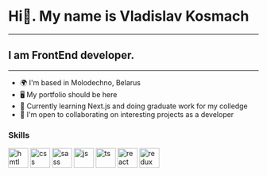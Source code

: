 # Hi👋. My name is Vladislav Kosmach
___
## I am FrontEnd developer.
___
* 🌍  I'm based in Molodechno, Belarus
* 🖥️  My portfolio should be here
* 🧠  Currently learning Next.js and doing graduate work for my colledge
* 🤝  I'm open to collaborating on interesting projects as a developer

### Skills
<p align="left">
  <a href="https://developer.mozilla.org/en-US/docs/Glossary/HTML5"><img src="https://raw.githubusercontent.com/danielcranney/readme-generator/main/public/icons/skills/html5-colored.svg" width="40" height="40" alt="hmtl"></a>
  <a href="https://www.w3.org/TR/CSS/#css"><img src="https://raw.githubusercontent.com/danielcranney/readme-generator/main/public/icons/skills/css3-colored.svg" width="40" height="40" alt="css"></a>
   <a href="https://sass-lang.com/"><img src="https://raw.githubusercontent.com/danielcranney/readme-generator/main/public/icons/skills/sass-colored.svg" width="40" height="40" alt="sass"></a>
   <a href="https://developer.mozilla.org/en-US/docs/Web/JavaScript"><img src="https://raw.githubusercontent.com/danielcranney/readme-generator/main/public/icons/skills/javascript-colored.svg" width="40" height="40" alt="js"></a>
    <a href="https://developer.mozilla.org/en-US/docs/Web/JavaScript"><img src="https://raw.githubusercontent.com/danielcranney/readme-generator/main/public/icons/skills/typescript-colored.svg" width="40" height="40" alt="ts"></a>
   <a href="https://reactjs.org/"><img src="https://raw.githubusercontent.com/danielcranney/readme-generator/main/public/icons/skills/react-colored.svg" width="40" height="40" alt="react"></a>
     <a href="https://reactjs.org/"><img src="https://raw.githubusercontent.com/danielcranney/readme-generator/main/public/icons/skills/redux-colored.svg" width="40" height="40" alt="redux"></a>
</p>
<!-- [![HTML5](https://raw.githubusercontent.com/danielcranney/readme-generator/main/public/icons/skills/html5-colored.svg)](https://developer.mozilla.org/en-US/docs/Glossary/HTML5) -->
<!-- [![CSS3](https://raw.githubusercontent.com/danielcranney/readme-generator/main/public/icons/skills/css3-colored.svg)](https://www.w3.org/TR/CSS/#css) -->
<!-- [![SASS](https://raw.githubusercontent.com/danielcranney/readme-generator/main/public/icons/skills/sass-colored.svg)](https://sass-lang.com/) -->
<!-- [![JS](https://raw.githubusercontent.com/danielcranney/readme-generator/main/public/icons/skills/javascript-colored.svg)](https://developer.mozilla.org/en-US/docs/Web/JavaScript) -->
<!-- [![REACT](https://raw.githubusercontent.com/danielcranney/readme-generator/main/public/icons/skills/react-colored.svg)](https://reactjs.org/) -->

<!--
**FiR3N/FiR3N** is a ✨ _special_ ✨ repository because its `README.md` (this file) appears on your GitHub profile.

Here are some ideas to get you started:

- 🔭 I’m currently working on ...
- 🌱 I’m currently learning ...
- 👯 I’m looking to collaborate on ...
- 🤔 I’m looking for help with ...
- 💬 Ask me about ...
- 📫 How to reach me: ...
- 😄 Pronouns: ...
- ⚡ Fun fact: ...
-->
